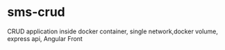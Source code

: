 # sms-crud
CRUD application inside docker container, single network,docker volume, express api, Angular Front
